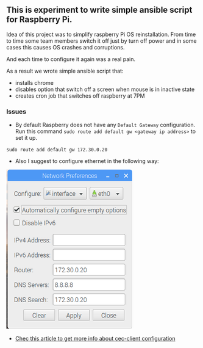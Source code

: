 ## This is experiment to write simple ansible script for Raspberry Pi.
Idea of this project was to simplify raspberry Pi OS reinstallation. From time to time some team members switch it off just by turn off power and in some cases this causes OS crashes and corruptions. 

And each time to configure it again was a real pain. 

As a result we wrote simple ansible script that:
- installs chrome
- disables option that switch off a screen when mouse is in inactive state
- creates cron job that switches off raspberry at 7PM

### Issues

- By default Raspberry does not have any `Default Gateway` configuration. 
Run this command `sudo route add default gw <gateway ip address>` to set it up.
```
sudo route add default gw 172.30.0.20
```

- Also I suggest to configure ethernet in the following way:

![`172.30.0.20` is our internal default gateway](./imgs/network-preferences.png)

- [Chec this article to get more info about cec-client configuration](https://blog.gordonturner.com/2016/12/14/using-cec-client-on-a-raspberry-pi/)
